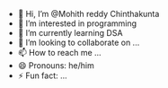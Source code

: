- 👋 Hi, I’m @Mohith reddy Chinthakunta
- 👀 I’m interested in programming
- 🌱 I’m currently learning DSA
- 💞️ I’m looking to collaborate on ... 
- 📫 How to reach me ...
- 😄 Pronouns: he/him
- ⚡ Fun fact: ...

<!---
mohithreddygaru/mohithreddygaru is a ✨ special ✨ repository because its `README.md` (this file) appears on your GitHub profile.
You can click the Preview link to take a look at your changes.
--->
